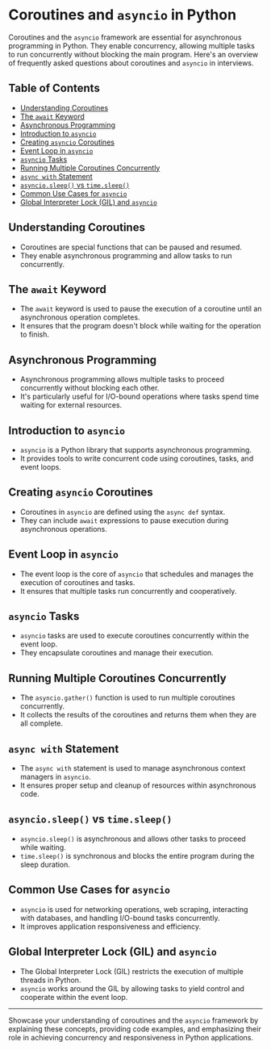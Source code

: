 # Coroutines and `asyncio` in Python

Coroutines and the `asyncio` framework are essential for asynchronous programming in Python. They enable concurrency, allowing multiple tasks to run concurrently without blocking the main program. Here's an overview of frequently asked questions about coroutines and `asyncio` in interviews.

## Table of Contents

- [Understanding Coroutines](#understanding-coroutines)
- [The `await` Keyword](#the-await-keyword)
- [Asynchronous Programming](#asynchronous-programming)
- [Introduction to `asyncio`](#introduction-to-asyncio)
- [Creating `asyncio` Coroutines](#creating-asyncio-coroutines)
- [Event Loop in `asyncio`](#event-loop-in-asyncio)
- [`asyncio` Tasks](#asyncio-tasks)
- [Running Multiple Coroutines Concurrently](#running-multiple-coroutines-concurrently)
- [`async with` Statement](#async-with-statement)
- [`asyncio.sleep()` vs `time.sleep()`](#asynciosleep-vs-timesleep)
- [Common Use Cases for `asyncio`](#common-use-cases-for-asyncio)
- [Global Interpreter Lock (GIL) and `asyncio`](#global-interpreter-lock-gil-and-asyncio)

## Understanding Coroutines

- Coroutines are special functions that can be paused and resumed.
- They enable asynchronous programming and allow tasks to run concurrently.

## The `await` Keyword

- The `await` keyword is used to pause the execution of a coroutine until an asynchronous operation completes.
- It ensures that the program doesn't block while waiting for the operation to finish.

## Asynchronous Programming

- Asynchronous programming allows multiple tasks to proceed concurrently without blocking each other.
- It's particularly useful for I/O-bound operations where tasks spend time waiting for external resources.

## Introduction to `asyncio`

- `asyncio` is a Python library that supports asynchronous programming.
- It provides tools to write concurrent code using coroutines, tasks, and event loops.

## Creating `asyncio` Coroutines

- Coroutines in `asyncio` are defined using the `async def` syntax.
- They can include `await` expressions to pause execution during asynchronous operations.

## Event Loop in `asyncio`

- The event loop is the core of `asyncio` that schedules and manages the execution of coroutines and tasks.
- It ensures that multiple tasks run concurrently and cooperatively.

## `asyncio` Tasks

- `asyncio` tasks are used to execute coroutines concurrently within the event loop.
- They encapsulate coroutines and manage their execution.

## Running Multiple Coroutines Concurrently

- The `asyncio.gather()` function is used to run multiple coroutines concurrently.
- It collects the results of the coroutines and returns them when they are all complete.

## `async with` Statement

- The `async with` statement is used to manage asynchronous context managers in `asyncio`.
- It ensures proper setup and cleanup of resources within asynchronous code.

## `asyncio.sleep()` vs `time.sleep()`

- `asyncio.sleep()` is asynchronous and allows other tasks to proceed while waiting.
- `time.sleep()` is synchronous and blocks the entire program during the sleep duration.

## Common Use Cases for `asyncio`

- `asyncio` is used for networking operations, web scraping, interacting with databases, and handling I/O-bound tasks concurrently.
- It improves application responsiveness and efficiency.

## Global Interpreter Lock (GIL) and `asyncio`

- The Global Interpreter Lock (GIL) restricts the execution of multiple threads in Python.
- `asyncio` works around the GIL by allowing tasks to yield control and cooperate within the event loop.

---

Showcase your understanding of coroutines and the `asyncio` framework by explaining these concepts, providing code examples, and emphasizing their role in achieving concurrency and responsiveness in Python applications.

